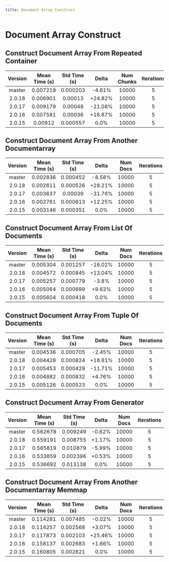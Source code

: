 ```yaml
---
title: Document Array Construct
---
```

# Document Array Construct

## Construct Document Array From Repeated Container

| Version | Mean Time (s) | Std Time (s) | Delta | Num Chunks | Iterations |
| :---: | :---: | :---: | :---: | :---: | :---: |
| master | 0.007219 | 0.000203 | -4.61% | 10000 | 5 |
| 2.0.18 | 0.006901 | 0.00013 | +24.82% | 10000 | 5 |
| 2.0.17 | 0.009179 | 0.00048 | -21.08% | 10000 | 5 |
| 2.0.16 | 0.007581 | 0.00036 | +16.87% | 10000 | 5 |
| 2.0.15 | 0.00912 | 0.000557 | 0.0% | 10000 | 5 |
## Construct Document Array From Another Documentarray

| Version | Mean Time (s) | Std Time (s) | Delta | Num Docs | Iterations |
| :---: | :---: | :---: | :---: | :---: | :---: |
| master | 0.002836 | 0.000452 | -8.58% | 10000 | 5 |
| 2.0.18 | 0.002611 | 0.000526 | +28.21% | 10000 | 5 |
| 2.0.17 | 0.003637 | 0.00039 | -31.76% | 10000 | 5 |
| 2.0.16 | 0.002761 | 0.000613 | +12.25% | 10000 | 5 |
| 2.0.15 | 0.003146 | 0.000351 | 0.0% | 10000 | 5 |
## Construct Document Array From List Of Documents

| Version | Mean Time (s) | Std Time (s) | Delta | Num Docs | Iterations |
| :---: | :---: | :---: | :---: | :---: | :---: |
| master | 0.005304 | 0.001257 | -16.02% | 10000 | 5 |
| 2.0.18 | 0.004572 | 0.000845 | +13.04% | 10000 | 5 |
| 2.0.17 | 0.005257 | 0.000779 | -3.8% | 10000 | 5 |
| 2.0.16 | 0.005064 | 0.000699 | +9.63% | 10000 | 5 |
| 2.0.15 | 0.005604 | 0.000418 | 0.0% | 10000 | 5 |
## Construct Document Array From Tuple Of Documents

| Version | Mean Time (s) | Std Time (s) | Delta | Num Docs | Iterations |
| :---: | :---: | :---: | :---: | :---: | :---: |
| master | 0.004536 | 0.000705 | -2.45% | 10000 | 5 |
| 2.0.18 | 0.004428 | 0.000824 | +18.81% | 10000 | 5 |
| 2.0.17 | 0.005453 | 0.000429 | -11.71% | 10000 | 5 |
| 2.0.16 | 0.004882 | 0.000832 | +4.76% | 10000 | 5 |
| 2.0.15 | 0.005126 | 0.000523 | 0.0% | 10000 | 5 |
## Construct Document Array From Generator

| Version | Mean Time (s) | Std Time (s) | Delta | Num Docs | Iterations |
| :---: | :---: | :---: | :---: | :---: | :---: |
| master | 0.562678 | 0.009249 | -0.62% | 10000 | 5 |
| 2.0.18 | 0.559191 | 0.008755 | +1.17% | 10000 | 5 |
| 2.0.17 | 0.565819 | 0.010879 | -5.99% | 10000 | 5 |
| 2.0.16 | 0.533859 | 0.002396 | +0.53% | 10000 | 5 |
| 2.0.15 | 0.536692 | 0.013138 | 0.0% | 10000 | 5 |
## Construct Document Array From Another Documentarray Memmap

| Version | Mean Time (s) | Std Time (s) | Delta | Num Docs | Iterations |
| :---: | :---: | :---: | :---: | :---: | :---: |
| master | 0.114281 | 0.007485 | -0.02% | 10000 | 5 |
| 2.0.18 | 0.114257 | 0.002568 | +3.07% | 10000 | 5 |
| 2.0.17 | 0.117873 | 0.002103 | +25.46% | 10000 | 5 |
| 2.0.16 | 0.158137 | 0.002683 | +1.66% | 10000 | 5 |
| 2.0.15 | 0.160805 | 0.002821 | 0.0% | 10000 | 5 |
